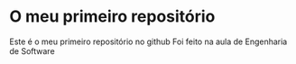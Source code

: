 # O meu primeiro repositório
 Este é o meu primeiro repositório no github
 Foi feito na aula de Engenharia de Software